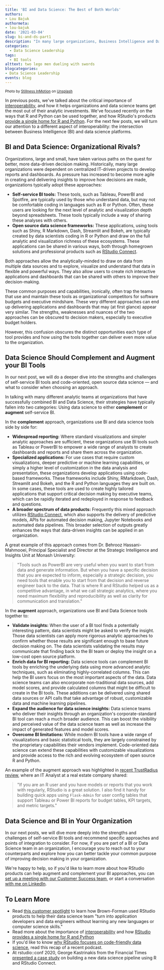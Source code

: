 ```yaml
---
title: 'BI and Data Science: The Best of Both Worlds'
authors:
- Lou Bajuk
authormeta: 
- lou-bajuk
date: '2021-03-04'
slug: bi-and-ds-part1
description: "In many large organizations, Business Intelligence and Data Science teams compete for budget and mindshare. By focusing on how data science can both augment and complement BI tools such as Tableau and PowerBI, these teams can unite on their common goal: delivering data-driven insights for better decision making."
categories:
  - Data Science Leadership
tags:
  - BI tools
alttext: two lego men dueling with swords
blogcategories:
- Data Science Leadership
events: blog
---
```


<sup>Photo by <a href="https://unsplash.com/@stillnes_in_motion?utm_source=unsplash&utm_medium=referral&utm_content=creditCopyText" target="_blank" rel="noopener noreferrer">Stillness InMotion</a> on <a href="https://unsplash.com/s/photos/robot-fencing?utm_source=unsplash&utm_medium=referral&utm_content=creditCopyText" target="_blank" rel="noopener noreferrer">Unsplash</a></sup>


In previous posts, we've talked about the critical importance of <a href="https://blog.rstudio.com/2020/07/15/interoperability-maximize-analytic-investments/" target="_blank" rel="noopener noreferrer">interoperability</a>, and how it helps organizations and data science teams get the most out of their analytic investments. We've focused recently on the ways that R and Python can be used together, and how RStudio's products <a href="https://blog.rstudio.com/2021/01/13/one-home-for-r-and-python/" target="_blank" rel="noopener noreferrer">provide a single home for R and Python</a>.  For the next few posts, we will turn our attention to a different aspect of interoperability: the intersection between Business Intelligence (BI) and data science platforms. 

## BI and Data Science: Organizational Rivals?

Organizations, large and small, have taken various paths on the quest for better, more data-driven decision making. Historically, many large organizations were dependent on centralized IT-driven projects to develop reports and dashboards. As pressure has increased to become more agile in creating and delivering insights to improve how decisions are made, organizations typically adopt these approaches:

-   **Self-service BI tools:** These tools, such as Tableau, PowerBI and Spotfire, are typically used by those who understand data, but may not be comfortable coding in languages such as R or Python. Often, these users are looking for the next level of analytic and visualization depth beyond spreadsheets.  These tools typically include a way of sharing these analyses with others.
-   **Open source data science frameworks:** These applications, using tools such as Shiny, R Markdown, Dash, Streamlit and Bokeh, are typically created by data scientists coding in R or Python and draw on the full analytic and visualization richness of these ecosystems. These applications can be shared in various ways, both through homegrown solutions and professional products such as <a href="https://rstudio.com/products/connect/" target="_blank" rel="noopener noreferrer">RStudio Connect</a>. 

Both approaches allow the analytically-minded to draw on data from multiple data sources and to explore, visualize and understand that data in flexible and powerful ways. They also allow users to create rich interactive applications and dashboards that can be shared with others to improve their decision-making.

These common purposes and capabilities, ironically, often trap the teams that use and maintain these tools as organizational competitors for software budgets and executive mindshare.  These very different approaches can end up delivering applications and dashboards that may (at first glance) appear very similar. The strengths, weaknesses and nuances of the two approaches can be obscured to decision makers, especially to executive budget holders. 

However, this confusion obscures the distinct opportunities each type of tool provides and how using the tools together can deliver even more value to the organization. 

## Data Science Should Complement and Augment your BI Tools

In our next post, we will do a deeper dive into the strengths and challenges of self-service BI tools and code-oriented, open source data science — and what to consider when choosing an approach.

In talking with many different analytic teams at organizations that have successfully combined BI and Data Science, their strategies have typically fallen into two categories: Using data science to either **complement** or **augment** self-service BI.

In the **complement** approach, organizations use BI and data science tools side by side for:

-   **Widespread reporting:** Where standard visualizations and simpler analytic approaches are sufficient, these organizations use BI tools such as Tableau or PowerBI to empower a wide range of analysts to create dashboards and reports and share them across the organization. 
-   **Specialized applications:** For use cases that require custom visualizations, deeper predictive or machine learning capabilities, or simply a higher level of customization in the data analysis and presentation, these organizations develop applications using code-based frameworks. These frameworks include Shiny, RMarkdown, Dash, Streamlit and Bokeh, and the R and Python languages they are built on. In some cases, these tools are used to create highly tailored applications that support critical decision making by executive teams, which can be rapidly iterated and redeployed in response to feedback and questions. 
-   **A broader spectrum of data products:** Frequently this mixed approach utilizes <a href="https://rstudio.com/products/connect/" target="_blank" rel="noopener noreferrer">RStudio Connect</a>, which also supports the delivery of predictive models, APIs for automated decision making, Jupyter Notebooks and automated data pipelines. This broader selection of outputs greatly enhances the ways that data-driven insights can be applied in an organization. 

A great example of this approach comes from Dr. Behrooz Hassani-Mahmooei, Principal Specialist and Director at the Strategic Intelligence and Insights Unit at Monash University:

> "Tools such as PowerBI are very useful when you want to start from data and generate information. But when you have a specific decision that you are expected to inform, especially a strategic decision, you need tools that enable you to start from that decision and reverse engineer back to the data. That is where R and RStudio helped us as a competitive advantage, in what we call strategic analytics, where you need maximum flexibility and reproducibility as well as clarity for communication and translation." 

In the **augment** approach, organizations use BI and Data Science tools together to: 

-   **Validate insights:** When the user of a BI tool finds a potentially interesting pattern, data scientists might be asked to verify the insight. Those data scientists can apply more rigorous analytic approaches to confirm whether those results are significant enough to base future decision making on. The data scientists validating the results may communicate that finding back to the BI team or deploy the insight on a low-cost open source platform.  
-   **Enrich data for BI reporting:** Data science tools can complement BI tools by enriching the underlying data using more advanced analytic techniques, such as eliminating highly-correlated columns. This can help the BI users focus on the most important aspects of the data. Data science teams can also encorporate non-traditional data sources, add model scores, and provide calculated columns that might be difficult to create in the BI tools. These additions can be delivered using shared data sources or API calls that take advantage of robust, customizable data and machine learning pipelines.
-   **Expand the audience for data science insights:** Data science teams who deliver their insights through an organization's corporate-standard BI tool can reach a much broader audience. This can boost the visibility and perceived value of the data science team as well as increase the impact of generated features and model scores.
-   **Overcome BI limitations:** While modern BI tools have a wide range of visualizations and basic statistical tools, they are largely constrained by the proprietary capabilities their vendors implement. Code-oriented data science can extend these capabilities with customizable visualizations and provide access to the rich and evolving ecosystem of open source R and Python.

An example of the augment approach was highlighted in <a href="https://www.trustradius.com/reviews/rstudio-2020-12-18-15-36-31" target="_blank" rel="noopener noreferrer"> recent TrustRadius review</a>, where an IT Analyst at a real estate company shared:

> "If you are an R user and you have models or reports that you work with regularly, RStudio is a great solution. I also find it handy for building quick apps using `Flask-Admin` for user config tables that support Tableau or Power BI reports for budget tables, KPI targets, and metric targets."

## Data Science and BI in Your Organization

In our next posts, we will dive more deeply into the strengths and challenges of self-service BI tools and recommend specific approaches and points of integration to consider. For now, if you are part of a BI or Data Science team in an organization, I encourage you to reach out to your counterparts and explore how you can better tackle your common purpose of improving decision making in your organization.

We're happy to help, so if you'd like to learn more about how RStudio products can help augment and complement your BI approaches,  you can <a href="https://rstudio.chilipiper.com/book/schedule-time-with-rstudio" target="_blank" rel="noopener noreferrer">set up a meeting with our Customer Success team</a>, or start a conversation <a href="https://www.linkedin.com/in/loubajuk/" target="_blank" rel="noopener noreferrer">with me on LinkedIn</a>. 

## To Learn More

-   Read <a href="https://rstudio.com/about/customer-stories/brown-forman/" target="_blank" rel="noopener noreferrer">this customer spotlight</a> to learn how Brown-Forman used RStudio products to help their data science team "turn into application developers and data engineers without learning any new languages or computer science skills."
-   Read more about the importance of <a href="https://blog.rstudio.com/2020/07/15/interoperability-maximize-analytic-investments/" target="_blank" rel="noopener noreferrer">interoperability</a> and how <a href="https://blog.rstudio.com/2021/01/13/one-home-for-r-and-python/" target="_blank" rel="noopener noreferrer">RStudio provides a single home for R and Python</a>
-   If you'd like to know <a href="https://blog.rstudio.com/2020/11/17/an-interview-with-lou-bajuk/" target="_blank" rel="noopener noreferrer">why RStudio focuses on code-friendly data science</a>, read this recap of a recent podcast.
- At rstudio::conf 2020, George Kastrinakis from the Financial Times <a href="https://rstudio.com/resources/rstudioconf-2020/building-a-new-data-science-pipeline-for-the-ft-with-rstudio-connect/" target="_blank" rel="noopener noreferrer">presented a case study</a> on building a new data science pipeline using R and RStudio Connect.
